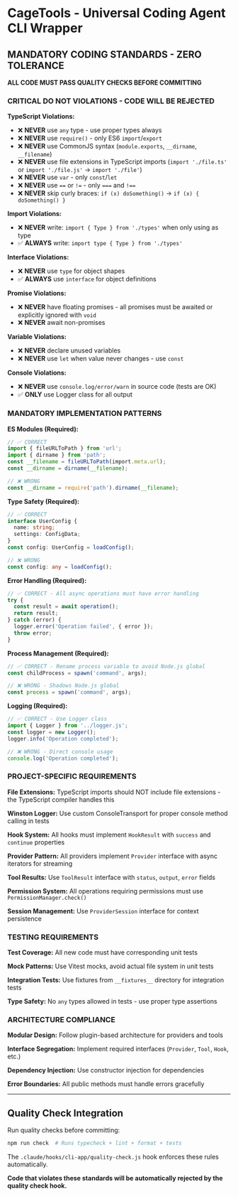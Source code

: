 # CageTools - Universal Coding Agent CLI Wrapper

## MANDATORY CODING STANDARDS - ZERO TOLERANCE

**ALL CODE MUST PASS QUALITY CHECKS BEFORE COMMITTING**

### CRITICAL DO NOT VIOLATIONS - CODE WILL BE REJECTED

**TypeScript Violations:**

- ❌ **NEVER** use `any` type - use proper types always
- ❌ **NEVER** use `require()` - only ES6 `import`/`export`
- ❌ **NEVER** use CommonJS syntax (`module.exports`, `__dirname`, `__filename`)
- ❌ **NEVER** use file extensions in TypeScript imports (`import './file.ts'` or `import './file.js'` → `import './file'`)
- ❌ **NEVER** use `var` - only `const`/`let`
- ❌ **NEVER** use `==` or `!=` - only `===` and `!==`
- ❌ **NEVER** skip curly braces: `if (x) doSomething()` → `if (x) { doSomething() }`

**Import Violations:**

- ❌ **NEVER** write: `import { Type } from './types'` when only using as type
- ✅ **ALWAYS** write: `import type { Type } from './types'`

**Interface Violations:**

- ❌ **NEVER** use `type` for object shapes
- ✅ **ALWAYS** use `interface` for object definitions

**Promise Violations:**

- ❌ **NEVER** have floating promises - all promises must be awaited or explicitly ignored with `void`
- ❌ **NEVER** await non-promises

**Variable Violations:**

- ❌ **NEVER** declare unused variables
- ❌ **NEVER** use `let` when value never changes - use `const`

**Console Violations:**

- ❌ **NEVER** use `console.log/error/warn` in source code (tests are OK)
- ✅ **ONLY** use Logger class for all output

### MANDATORY IMPLEMENTATION PATTERNS

**ES Modules (Required):**

```typescript
// ✅ CORRECT
import { fileURLToPath } from 'url';
import { dirname } from 'path';
const __filename = fileURLToPath(import.meta.url);
const __dirname = dirname(__filename);

// ❌ WRONG
const __dirname = require('path').dirname(__filename);
```

**Type Safety (Required):**

```typescript
// ✅ CORRECT
interface UserConfig {
  name: string;
  settings: ConfigData;
}
const config: UserConfig = loadConfig();

// ❌ WRONG
const config: any = loadConfig();
```

**Error Handling (Required):**

```typescript
// ✅ CORRECT - All async operations must have error handling
try {
  const result = await operation();
  return result;
} catch (error) {
  logger.error('Operation failed', { error });
  throw error;
}
```

**Process Management (Required):**

```typescript
// ✅ CORRECT - Rename process variable to avoid Node.js global
const childProcess = spawn('command', args);

// ❌ WRONG - Shadows Node.js global
const process = spawn('command', args);
```

**Logging (Required):**

```typescript
// ✅ CORRECT - Use Logger class
import { Logger } from '../logger.js';
const logger = new Logger();
logger.info('Operation completed');

// ❌ WRONG - Direct console usage
console.log('Operation completed');
```

### PROJECT-SPECIFIC REQUIREMENTS

**File Extensions:** TypeScript imports should NOT include file extensions - the TypeScript compiler handles this

**Winston Logger:** Use custom ConsoleTransport for proper console method calling in tests

**Hook System:** All hooks must implement `HookResult` with `success` and `continue` properties

**Provider Pattern:** All providers implement `Provider` interface with async iterators for streaming

**Tool Results:** Use `ToolResult` interface with `status`, `output`, `error` fields

**Permission System:** All operations requiring permissions must use `PermissionManager.check()`

**Session Management:** Use `ProviderSession` interface for context persistence

### TESTING REQUIREMENTS

**Test Coverage:** All new code must have corresponding unit tests

**Mock Patterns:** Use Vitest mocks, avoid actual file system in unit tests

**Integration Tests:** Use fixtures from `__fixtures__` directory for integration tests

**Type Safety:** No `any` types allowed in tests - use proper type assertions

### ARCHITECTURE COMPLIANCE

**Modular Design:** Follow plugin-based architecture for providers and tools

**Interface Segregation:** Implement required interfaces (`Provider`, `Tool`, `Hook`, etc.)

**Dependency Injection:** Use constructor injection for dependencies

**Error Boundaries:** All public methods must handle errors gracefully

---

## Quality Check Integration

Run quality checks before committing:

```bash
npm run check  # Runs typecheck + lint + format + tests
```

The `.claude/hooks/cli-app/quality-check.js` hook enforces these rules automatically.

**Code that violates these standards will be automatically rejected by the quality check hook.**
